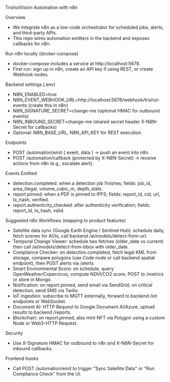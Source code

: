 TrishulVision Automation with n8n

Overview
- We integrate n8n as a low-code orchestrator for scheduled jobs, alerts, and third-party APIs.
- This repo wires automation emitters in the backend and exposes callbacks for n8n.

Run n8n locally (docker-compose)
- docker-compose includes a service at http://localhost:5678.
- First run: sign up in n8n, create an API key if using REST, or create Webhook nodes.

Backend settings (.env)
- N8N_ENABLED=true
- N8N_EVENT_WEBHOOK_URL=http://localhost:5678/webhook/trishul-events (create this in n8n)
- N8N_SIGNATURE_SECRET=change-me (optional HMAC for outbound events)
- N8N_INBOUND_SECRET=change-me (shared secret header X-N8N-Secret for callbacks)
- Optional: N8N_BASE_URL, N8N_API_KEY for REST execution.

Endpoints
- POST /automation/emit { event, data } -> push an event into n8n.
- POST /automation/callback (protected by X-N8N-Secret) -> receive actions from n8n (e.g., escalate alert).

Events Emitted
- detection.completed: when a detection job finishes; fields: job_id, area_illegal, volume_cubic_m, depth_stats.
- report.pinned: when a PDF is pinned to IPFS; fields: report_id, cid, url, tx_hash, verified.
- report.authenticity_checked: after authenticity verification; fields: report_id, tx_hash, valid.

Suggested n8n Workflows (mapping to product features)
- Satellite data sync (Google Earth Engine / Sentinel Hub): schedule daily, fetch scenes for AOIs, call backend /ai/models/detect-from-url.
- Temporal Change Viewer: schedule two fetches (older_date vs current) then call /ai/models/detect-from-bbox with older_date.
- Compliance Checker: on detection.completed, fetch legal KML from storage, compare polygons (use Code node or call backend spatial endpoint), then POST alerts via /alerts.
- Smart Environmental Score: on schedule, query OpenWeather/Copernicus, compute NDVI/CO2 score, POST to /metrics or store in Mongo.
- Notification: on report.pinned, send email via SendGrid; on critical detection, send SMS via Twilio.
- IoT ingestion: subscribe to MQTT externally, forward to backend /iot endpoints or WebSocket.
- Document AI: HTTP Request to Google Document AI/Azure, upload results to backend /reports.
- Blockchain: on report.pinned, also mint NFT via Polygon using a custom Node or Web3-HTTP Request.

Security
- Use X-Signature HMAC for outbound to n8n and X-N8N-Secret for inbound callbacks.

Frontend hooks
- Call POST /automation/emit to trigger "Sync Satellite Data" or "Run Compliance Check" from the UI.
